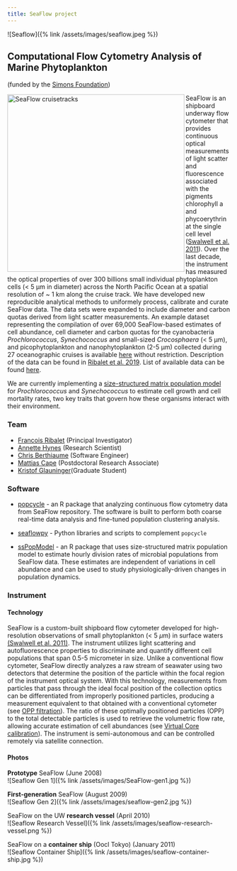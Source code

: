 ```yaml
---
title: SeaFlow project
---
```

![Seaflow]({% link /assets/images/seaflow.jpeg %})

## Computational Flow Cytometry Analysis of Marine Phytoplankton

(funded by the [Simons Foundation](https://www.simonsfoundation.org/life-sciences/microbial-oceanography/))

<img src="https://github.com/armbrustlab/seaflow-sfl/blob/master/cruise-track.png" alt="SeaFlow cruisetracks"	title="SeaFlow cruisetracks" align="left" style="float" width="400">

SeaFlow is an shipboard underway flow cytometer that provides continuous optical measurements of light scatter and fluorescence associated with the pigments chlorophyll a and phycoerythrin at the single cell level ([Swalwell et al. 2011](https://doi.org/10.4319/lom.2011.9.466)). Over the last decade, the instrument has measured the optical properties of over 300 billions small individual phytoplankton cells (< 5 µm in diameter) across the North Pacific Ocean at a spatial resolution of ~ 1 km along the cruise track. We have developed new reproducible analytical methods to uniformely process, calibrate and curate SeaFlow data. The data sets were expanded to include diameter and carbon quotas derived from light scatter measurements. An example dataset representing the compilation of over 69,000 SeaFlow-based estimates of cell abundance, cell diameter and carbon quotas for the cyanobacteria <i>Prochlorococcus</i>, <i>Synechococcus</i> and small-sized <i>Crocosphaera</i> (< 5 µm), and picophytoplankton and nanophytoplankton (2-5 µm) collected during 27 oceanographic cruises is available [here](http://doi.org/10.5281/zenodo.2678021) without restriction. Description of the data can be found in [Ribalet et al. 2019](http://doi.org/10.5281/zenodo.2678021). List of available data can be found [here](https://docs.google.com/spreadsheets/d/e/2PACX-1vT76VR2_VAulc6caxklUqOTOj_7EEnNJiFlHqaD1fC7Pc_zqw5i7wwcQUcDa8dtALZXoVHt2t0mdPS5/pubhtml). 

We are currently implementing a [size-structured matrix population model](https://github.com/armbrustlab/ssPopModel) for <i>Prochlorococcus</i> and <i>Synechococcus</i> to estimate cell growth and cell mortality rates, two key traits that govern how these organisms interact with their environment.



### Team
- [Francois Ribalet](https://armbrustlab.ocean.washington.edu/people/ribalet/) (Principal Investigator)
- [Annette Hynes](https://armbrustlab.ocean.washington.edu/people/hynes/) (Research Scientist)
- [Chris Berthiaume](https://armbrustlab.ocean.washington.edu/people/beethiaume/) (Software Engineer)
- [Mattias Cape](https://armbrustlab.ocean.washington.edu/people/cape/) (Postdoctoral Research Associate)
- [Kristof Glauninger](https://www.stat.washington.edu/person/kristof-glauninger)(Graduate Student)

### Software
* [popcycle](https://github.com/uwescience/popcycle) - an R package that analyzing continuous flow cytometry data from SeaFlow repository. The software is built to perform both coarse real-time data analysis and fine-tuned population clustering analysis.

* [seaflowpy](https://github.com/armbrustlab/seaflowpy) - Python libraries and scripts to complement ```popcycle```

* [ssPopModel](https://github.com/armbrustlab/ssPopModel) - an R package that uses size-structured matrix population model to estimate hourly division rates of microbial populations from SeaFlow data. These estimates are independent of variations in cell abundance and can be used to study physiologically-driven changes in population dynamics.


### Instrument 
#### Technology
SeaFlow is a custom-built shipboard flow cytometer developed for high-resolution observations of small phytoplankton (< 5 $\mu$m) in surface waters [(Swalwell et al. 2011)](https://doi.org/10.4319/lom.2011.9.466). The instrument utilizes light scattering and autofluorescence properties to discriminate and quantify different cell populations that span 0.5-5 micrometer in size. Unlike a conventional flow cytometer, SeaFlow directly analyzes a raw stream of seawater using two detectors that determine the position of the particle within the focal region of the instrument optical system. With this technology, measurements from particles that pass through the ideal focal position of the collection optics can be differentiated from improperly positioned particles, producing a measurement equivalent to that obtained with a conventional cytometer (see [OPP filtration](https://github.com/armbrustlab/seaflow-filter)). The ratio of these optimally positioned particles (OPP) to the total detectable particles is used to retrieve the volumetric flow rate, allowing accurate estimation of cell abundances (see [Virtual Core calibration](https://github.com/armbrustlab/seaflow-virtualcore)). The instrument is semi-autonomous and can be controlled remotely via satellite connection. 

#### Photos

**Prototype** SeaFlow (June 2008)  
![Seaflow Gen 1]({% link /assets/images/SeaFlow-gen1.jpg %})

**First-generation** SeaFlow (August 2009)  
![Seaflow Gen 2]({% link /assets/images/seaflow-gen2.jpg %})

SeaFlow on the UW **research vessel** (April 2010)  
![Seaflow Research Vessel]({% link /assets/images/seaflow-research-vessel.png %})

SeaFlow on a **container ship** (Oocl Tokyo) (January 2011)  
![Seaflow Container Ship]({% link /assets/images/seaflow-container-ship.jpg %})
